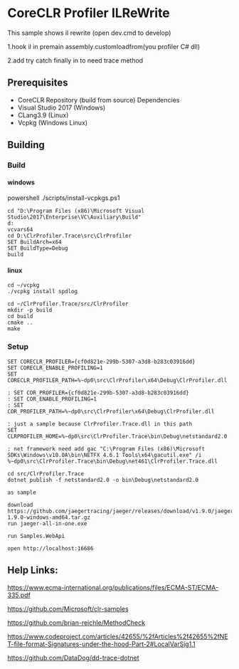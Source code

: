 CoreCLR Profiler ILReWrite
==========================================

This sample shows il rewrite (open dev.cmd to develop)

1.hook il in premain assembly.customloadfrom(you profiler C# dll)

2.add try catch finally in to need trace method

Prerequisites
-------------

* CoreCLR Repository (build from source) Dependencies
* Visual Studio 2017 (Windows)
* CLang3.9 (Linux)
* Vcpkg (Windows Linux)

Building
-------------------------

### Build

#### windows 

powershell ./scripts/install-vcpkgs.ps1

```batch
cd "D:\Program Files (x86)\Microsoft Visual Studio\2017\Enterprise\VC\Auxiliary\Build"
d:
vcvars64
cd D:\ClrProfiler.Trace\src\ClrProfiler
SET BuildArch=x64
SET BuildType=Debug
build
```

#### linux

```batch
cd ~/vcpkg
./vcpkg install spdlog

cd ~/ClrProfiler.Trace/src/ClrProfiler
mkdir -p build
cd build 
cmake ..
make

```

### Setup

```batch
SET CORECLR_PROFILER={cf0d821e-299b-5307-a3d8-b283c03916dd}
SET CORECLR_ENABLE_PROFILING=1
SET CORECLR_PROFILER_PATH=%~dp0\src\ClrProfiler\x64\Debug\ClrProfiler.dll

: SET COR_PROFILER={cf0d821e-299b-5307-a3d8-b283c03916dd}
: SET COR_ENABLE_PROFILING=1
: SET COR_PROFILER_PATH=%~dp0\src\ClrProfiler\x64\Debug\ClrProfiler.dll

: just a sample because ClrProfiler.Trace.dll in this path
SET CLRPROFILER_HOME=%~dp0\src\ClrProfiler.Trace\bin\Debug\netstandard2.0

: net framework need add gac "C:\Program Files (x86)\Microsoft SDKs\Windows\v10.0A\bin\NETFX 4.6.1 Tools\x64\gacutil.exe" /i %~dp0\src\ClrProfiler.Trace\bin\Debug\net461\ClrProfiler.Trace.dll

cd src/ClrProfiler.Trace
dotnet publish -f netstandard2.0 -o bin\Debug\netstandard2.0

as sample 

download https://github.com/jaegertracing/jaeger/releases/download/v1.9.0/jaeger-1.9.0-windows-amd64.tar.gz
run jaeger-all-in-one.exe

run Samples.WebApi

open http://localhost:16686

```

Help Links:
-------------

https://www.ecma-international.org/publications/files/ECMA-ST/ECMA-335.pdf

https://github.com/Microsoft/clr-samples

https://github.com/brian-reichle/MethodCheck

https://www.codeproject.com/articles/42655/%2fArticles%2f42655%2fNET-file-format-Signatures-under-the-hood-Part-2#LocalVarSig1.1

https://github.com/DataDog/dd-trace-dotnet

